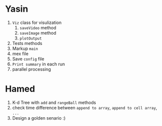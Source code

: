 Yasin
=====
1. `Viz` class for visulization
    1. `saveVideo` method
    1. `saveImage` method
    1. `plotOutput`
1. Tests methods
1. Markup `main`
1. mex file
1. Save `config` file
1. `Print summary` in each run
1. parallel processing


Hamed
=====
1. K-d Tree with `add` and `rangeBall` methods
1. check time difference between `append to array`, `append to cell array`, `...`
1. Design a golden senario :)
